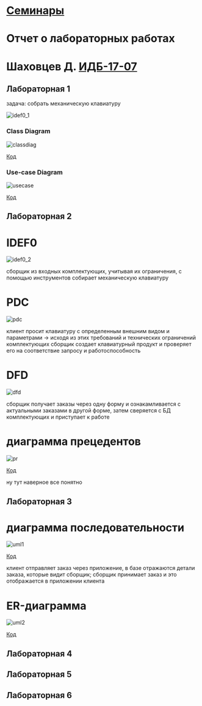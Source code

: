# [Семинары](https://github.com/ayyansea/ayyansea.github.io/blob/main/sem.md) 

# Отчет о лабораторных работах
#  Шаховцев Д. [ИДБ-17-07](https://github.com/stankin/design-part-1/wiki/list-idb-17-07)

## Лабораторная 1

задача: собрать механическую клавиатуру

![idef0_1](https://github.com/ayyansea/ayyansea.github.io/blob/main/laba1/01_A0.png)

### Class Diagram

![classdiag](https://github.com/ayyansea/ayyansea.github.io/blob/main/laba1/table.png)

[Код](https://github.com/ayyansea/ayyansea.github.io/blob/main/laba1/uml.txt)

### Use-case Diagram

![usecase](https://github.com/ayyansea/ayyansea.github.io/blob/main/laba1/usecasepic.png)

[Код](https://github.com/ayyansea/ayyansea.github.io/blob/main/laba1/usecase.txt)

## Лабораторная 2

# IDEF0 

![idef0_2](https://github.com/ayyansea/ayyansea.github.io/blob/main/laba2/IDEF.png)

сборщик из входных комплектующих, учитывая их ограничения, c помощью инструментов собирает механическую клавиатуру

# PDC

![pdc](https://github.com/ayyansea/ayyansea.github.io/blob/main/laba2/PDC.png)

клиент просит клавиатуру c определенным внешним видом и параметрами -> исходя из этих требований и технических ограничений комплектующих сборщик создает клавиатурный продукт и проверяет его на соответствие запросу и работоспособность

# DFD

![dfd](https://github.com/ayyansea/ayyansea.github.io/blob/main/laba2/формы.png)

сборщик получает заказы через одну форму и ознакамливается с актуальными заказами в другой форме, затем сверяется с БД комплектующих и приступает к работе

# диаграмма прецедентов

![pr](https://github.com/ayyansea/ayyansea.github.io/blob/main/laba2/pic.png)

[Код](https://github.com/ayyansea/ayyansea.github.io/blob/main/laba2/prcode.txt)

ну тут наверное все понятно

## Лабораторная 3

# диаграмма последовательности

![uml1](https://github.com/ayyansea/ayyansea.github.io/blob/main/laba3/uml.png)

[Код](https://github.com/ayyansea/ayyansea.github.io/blob/main/laba3/code.txt)

клиент отправляет заказ через приложение, в базе отражаются детали заказа, которые видит сборщик; сборщик принимает заказ и это отображается в приложении клиента

# ER-диаграмма

![uml2](https://github.com/ayyansea/ayyansea.github.io/blob/main/laba3/uml2.png)

[Код](https://github.com/ayyansea/ayyansea.github.io/blob/main/laba3/code2.txt)

## Лабораторная 4

## Лабораторная 5

## Лабораторная 6
